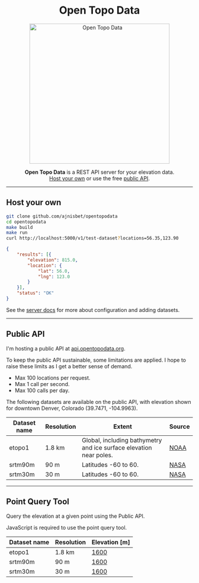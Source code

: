 <h1 style="text-align:center">Open Topo Data</h1>

<p style="text-align:center">
  <img width="378" hight="153" src="https://www.andrewnisbet.nz/img/elevation-land.png" alt="Open Topo Data">
</p>

<p style="text-align:center">
    <strong>Open Topo Data</strong> is a REST API server for your elevation data.<br> <a href="#host-your-own">Host your own</a> or use the free <a href="#public-api">public API</a>.
</p>

---

## Host your own

```bash
git clone github.com/ajnisbet/opentopodata
cd opentopodata
make build
make run
curl http://localhost:5000/v1/test-dataset?locations=56.35,123.90
```

```json
{
    "results": [{
        "elevation": 815.0,
        "location": {
            "lat": 56.0,
            "lng": 123.0
        }
    }],
    "status": "OK"
}
```


See the [server docs](server.md) for more about configuration and adding datasets.

---

## Public API

I'm hosting a public API at [api.opentopodata.org](https://api.opentopodata.org). 

To keep the public API sustainable, some limitations are applied. I hope to raise these limits as I get a better sense of demand.

* Max 100 locations per request.
* Max 1 call per second.
* Max 100 calls per day.


The following datasets are available on the public API, with elevation shown for <span class="location-name">downtown Denver, Colorado (39.7471,&nbsp;-104.9963)</span>.

<table>
    <thead>
        <tr>
            <th>Dataset name</th>
            <th>Resolution</th>
            <th>Extent</th>
            <th>Source</th>
        </tr>
    </thead>
    <tbody>
        <tr>
            <td>etopo1</td>
            <td>1.8&nbsp;km</td>
            <td>Global, including bathymetry and ice surface elevation near poles.</td>
            <td><a href="https://www.ngdc.noaa.gov/mgg/global/">NOAA</a></td>
        </tr>
        <tr>
            <td>srtm90m</td>
            <td>90&nbsp;m</td>
            <td>Latitudes -60 to 60.</td>
            <td><a href="http://opentopo.sdsc.edu/raster?opentopoID=OTSRTM.042013.4326.1">NASA</a></td>
        </tr>
        <tr>
            <td>srtm30m</td>
            <td>30&nbsp;m</td>
            <td>Latitudes -60 to 60.</td>
            <td><a href="https://earthdata.nasa.gov/nasa-shuttle-radar-topography-mission-srtm-version-3-0-global-1-arc-second-data-released-over-asia-and-australia">NASA</a></td>
        </tr>
    </tbody>
</table>



<style>
    .point-form {
        background-color: #f9f9f9;
        padding: 19px;
        margin-bottom: 30px;
    }

    .point-form legend {
        display: block;
        width: 100%;
        padding: 0;
        margin-bottom: 23px;
        font-size: 19.5px;
        line-height: inherit;
        color: #212121;
        border: 0;
        border-bottom: 1px solid #e5e5e5;
    }

    .point-form .form-group {
        margin-right: -15px;
        margin-left: -15px;
        margin-bottom: 15px;
    }

    .point-form .form-group:before {
        display: table;
        content: " ";
    }

    .point-form label {
        float: left;
        position: relative;
        min-height: 1px;
        padding-right: 15px;
        padding-left: 15px;
        padding-top: 7px;
        width: 16.66666667%;
        font-weight: normal;
        display: inline-block;
        max-width: 100%;
        font-size: 13px;
        line-height: 1.846;
        text-align: right;
    }

    .point-form .input-wrap {
        width: 83.33333333%;
        float: left;
        position: relative;
        min-height: 1px;
        padding-right: 15px;
        padding-left: 15px;
    }

    .point-form input {
        display: block;
        width: 10em;
        height: 37px;
        padding: 6px 16px;
        font-size: 13px;
        line-height: 1.846;
        color: #666666;
        background-color: transparent;
        background-image: none;
        border: 1px solid transparent;
        border-radius: 3px;
        box-shadow: inset 0 1px 1px rgba(0, 0, 0, 0.075);
        transition: border-color ease-in-out .15s, box-shadow ease-in-out .15s;
        padding: 0;
        border: none;
        border-radius: 0;
        -webkit-appearance: none;
        box-shadow: inset 0 -1px 0 #dddddd;
        font-size: 16px;
    }

    .btn-primary:hover {
        color: #ffffff;
        background-color: #0c7cd5;
        border-color: rgba(0, 0, 0, 0);
    }

    .btn-primary:hover, .btn-primary:active:hover {
        background-color: #0d87e9;
    }
    .btn-primary:active:hover, .btn-primary.active:hover, .open > .dropdown-toggle.btn-primary:hover, .btn-primary:active:focus, .btn-primary.active:focus, .open > .dropdown-toggle.btn-primary:focus, .btn-primary:active.focus, .btn-primary.active.focus, .open > .dropdown-toggle.btn-primary.focus {
        color: #ffffff;
        background-color: #0a68b4;
        border-color: rgba(0, 0, 0, 0);
    }
    .btn-primary:active {
        background-color: #0b76cc;
        background-image: radial-gradient(circle, #0b76cc 10%, #2196f3 11%);
        background-repeat: no-repeat;
        background-size: 1000% 1000%;
        box-shadow: 2px 2px 4px rgba(0, 0, 0, 0.4);
    }
    .btn-primary:active, .btn-primary.active, .open > .dropdown-toggle.btn-primary {
        color: #ffffff;
        background-color: #0c7cd5;
        background-image: none;
        border-color: rgba(0, 0, 0, 0);
    }
    
    .btn:active, .btn.active {
        background-image: none;
        outline: 0;
        box-shadow: inset 0 3px 5px rgba(0, 0, 0, 0.125);
    }
    .btn:hover, .btn:focus, .btn.focus {
        color: #444444;
        text-decoration: none;
    }
    .btn {
        text-transform: uppercase;
        border: none;
        box-shadow: 1px 1px 4px rgba(0, 0, 0, 0.4);
        transition: all 0.4s;
    }
    .btn-primary {
        background-size: 200% 200%;
        background-position: 50%;
    }
    .btn-primary {
        color: #ffffff;
        background-color: #2196f3;
        border-color: transparent;
    }
    .btn {
        display: inline-block;
        margin-bottom: 0;
        font-weight: normal;
        text-align: center;
        white-space: nowrap;
        vertical-align: middle;
        touch-action: manipulation;
        cursor: pointer;
        background-image: none;
        border: 1px solid transparent;
        padding: 6px 16px;
        font-size: 13px;
        line-height: 1.846;
        border-radius: 3px;
        user-select: none;
    }
    input, button {
        -webkit-font-smoothing: antialiased;
        letter-spacing: .1px;
    }
    input, button, select, textarea {
        font-family: inherit;
        font-size: inherit;
        line-height: inherit;
    }
    button, html input[type="button"], input[type="reset"], input[type="submit"] {
        -webkit-appearance: button;
        cursor: pointer;
    }
    button, select {
        text-transform: none;
    }
    button {
        overflow: visible;
    }
    button, input, optgroup, select, textarea {
        color: inherit;
        font: inherit;
        margin: 0;
    }
    .btn-primary:hover {
        color: #ffffff;
        background-color: #0c7cd5;
        border-color: rgba(0, 0, 0, 0);
    }
    .btn-offset {
        margin-left: 16.66666667%;
    }
</style>

---

## Point Query Tool

Query the elevation at a given point using the Public API.

<noscript>
    <p>JavaScript is required to use the point query tool.</p>
    <style>
        .point-form {
            display: none;
        }
    </style>
</noscript>



<form class="point-form" id="point-form" action="#!">
    <div class="form-group">
        <label for="lat">Latitude</label>
        <div class="input-wrap">
            <input id="point-form-lat" type="text" name="lat" value="39.7471"><br>
        </div>
    </div>
    <div class="form-group">
        <label for="lat">Longitude</label>
        <div class="input-wrap">
            <input id="point-form-lon" type="text" name="lon" value="-104.9963"><br>
        </div>
    </div>
    <div class="btn-offset">
        <button type="submit" class="btn btn-primary"><span>Submit</span></button>
    </div>
</form>

<table>
    <thead>
        <tr>
            <th>Dataset name</th>
            <th>Resolution</th>
            <th>Elevation [m]</th>
        </tr>
    </thead>
    <tbody>
        <tr>
            <td>etopo1</td>
            <td>1.8&nbsp;km</td>
            <td data-dataset-id="etopo1"><a href="https://api.opentopodata.org/v1/etopo1?locations=39.7471,-104.9963">1600</a></td>
        </tr>
        <tr>
            <td>srtm90m</td>
            <td>90&nbsp;m</td>
            <td data-dataset-id="srtm90m"><a href="https://api.opentopodata.org/v1/srtm90m?locations=39.7471,-104.9963">1600</a></td>
        </tr>
        <tr>
            <td>srtm30m</td>
            <td>30&nbsp;m</td>
            <td data-dataset-id="srtm30m"><a href="https://api.opentopodata.org/v1/srtm30m?locations=39.7471,-104.9963">1600</a></td>
        </tr>
    </tbody>
</table>






